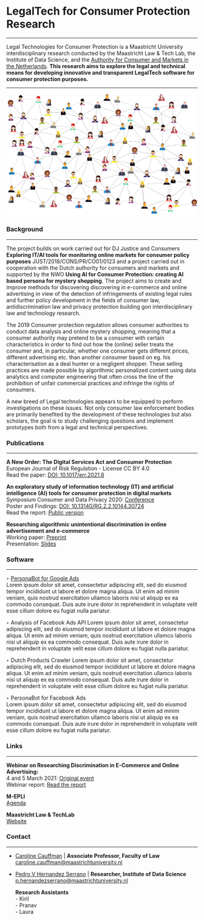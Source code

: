 # LegalTech for Consumer Protection Research

------

Legal Technologies for Consumer Protection is a Maastricht University interdisciplinary research conducted by the Maastricht Law & Tech Lab, the Institute of Data Science, and the [Authority for Consumer and Markets in the Netherlands](https://www.acm.nl/en). **This research aims to explore the legal and technical means for developing innovative and transparent LegalTech software for consumer protection purposes.**

------

<!-- ![](assets/network_consumers.png) -->
<img src="assets/network_consumers.png" alt="drawing" width="690"/>


### Background
---

The project builds on work carried out for DJ Justice and Consumers **Exploring IT/AI tools for monitoring online markets for consumer policy purposes** JUST/2018/CONS/PR/CO01/0123 and a project carried out in cooperation with the Dutch authority for consumers and markets and supported by the NWO **Using AI for Consumer Protection: creating AI based persona for mystery shopping**. The project aims to create and improve methods for discovering discovering in e-commerce and online advertising in view of the detection of infringements of existing legal rules and further policy development in the fields of consumer law, antidiscrimination law and privacy protection building gon interdisciplinary law and technology research.


The 2019 Consumer protection regulation allows consumer authorities to conduct data analysis and online mystery shopping, meaning that a consumer authority may pretend to be a consumer with certain characteristics in order to find out how the (online) seller treats the consumer and, in particular, whether one consumer gets different prices, different advertising etc. than another consumer based on eg. his characterisation as a deal hunter or a negligent shopper. These selling practices are made possible by algorithmic personalized content using data analytics and computer engineering that often cross the line of the prohibition of unfair commercial practices and infringe the rights of consumers.  

A new breed of Legal technologies appears to be equipped to perform investigations on these issues. Not only consumer law enforcement bodies are primarily benefited by the development of these technologies but also scholars, the goal is to study challenging questions and implement prototypes both from a legal and technical perspectives.  


### Publications
---

**A New Order: The Digital Services Act and Consumer Protection**  
European Journal of Risk Regulation - License CC BY 4.0  
Read the paper: [DOI: 10.1017/err.2021.8](https://www.researchgate.net/publication/350917767_A_New_Order_The_Digital_Services_Act_and_Consumer_Protection)  

**An exploratory study of information technology (IT) and artificial intelligence (AI) tools for consumer protection in digital markets**  
Symposium Consumer and Data Privacy 2020: [Conference](https://www.maastrichtuniversity.nl/events/symposium-consumer-and-data-privacy-digital-revolution-legal-social-and-economic-interaction)  
Poster and Findings: [DOI: 10.13140/RG.2.2.10144.30724](https://www.researchgate.net/publication/348937412_An_exploratory_study_of_information_technology_IT_and_artificial_intelligence_AI_tools_for_consumer_protection_in_digital_markets_An_European_Commission_Tender)  
Read the report: [Public version](https://drive.google.com/file/d/1c628y57bWE9gPV27oFSPz8bU18kZ82-v/view?usp=sharing)

**Researching algorithmic unintentional discrimination in online advertisement and e-commerce**  
Working paper: [Preprint](https://drive.google.com/file/d/1KbCoSF8WMNm96QwaRHSV_dIEf-Lb8m7_/view?usp=sharing)  
Presentation: [Slides](https://docs.google.com/presentation/d/e/2PACX-1vSf1i7VjWyRfFLa4Kyyc0LZjbuPnX2oZc1LZ3wI1cXr9B4FzTPqglC0drcGRhytPGfq7nGO6zVO4o6m/pub?start=false&loop=false&delayms=5000)  

### Software
---
‣ [PersonaBot for Google Ads](https://pedrohserrano.github.io/legaltech-consumer-protection/docs/PersonaBot.ipynb)  
Lorem ipsum dolor sit amet, consectetur adipiscing elit, sed do eiusmod tempor incididunt ut labore et dolore magna aliqua. Ut enim ad minim veniam, quis nostrud exercitation ullamco laboris nisi ut aliquip ex ea commodo consequat. Duis aute irure dolor in reprehenderit in voluptate velit esse cillum dolore eu fugiat nulla pariatur. 

‣ Analysis of Facebook Ads API
Lorem ipsum dolor sit amet, consectetur adipiscing elit, sed do eiusmod tempor incididunt ut labore et dolore magna aliqua. Ut enim ad minim veniam, quis nostrud exercitation ullamco laboris nisi ut aliquip ex ea commodo consequat. Duis aute irure dolor in reprehenderit in voluptate velit esse cillum dolore eu fugiat nulla pariatur. 

‣ Dutch Products Crawler
Lorem ipsum dolor sit amet, consectetur adipiscing elit, sed do eiusmod tempor incididunt ut labore et dolore magna aliqua. Ut enim ad minim veniam, quis nostrud exercitation ullamco laboris nisi ut aliquip ex ea commodo consequat. Duis aute irure dolor in reprehenderit in voluptate velit esse cillum dolore eu fugiat nulla pariatur. 

‣ PersonaBot for Facebook Ads  
Lorem ipsum dolor sit amet, consectetur adipiscing elit, sed do eiusmod tempor incididunt ut labore et dolore magna aliqua. Ut enim ad minim veniam, quis nostrud exercitation ullamco laboris nisi ut aliquip ex ea commodo consequat. Duis aute irure dolor in reprehenderit in voluptate velit esse cillum dolore eu fugiat nulla pariatur. 


### Links
---
**Webinar on Researching Discrimination in E-Commerce and Online Advertising:**  
4 and 5 March 2021: [Original event](https://www.maastrichtuniversity.nl/events/researching-discrimination-e-commerce-and-online-advertising-webinar)  
Webinar report: [Read the report](https://docs.google.com/document/d/e/2PACX-1vTmgfNMXLEvlQCYfF9jtB7Nc_a3n1qGQCNraPnkAweTsB6E8FDJXIn4fDtlrHOY3Q/pub)  

**M-EPLI**  
[Agenda](https://www.maastrichtuniversity.nl/research/m-epli/m-epli-talks)  

**Maastricht Law & TechLab**  
[Website](https://www.maastrichtuniversity.nl/about-um/faculties/law/research/law-and-tech-lab)  

### Contact
---
- [Caroline Cauffman](https://www.maastrichtuniversity.nl/caroline.cauffman) | **Associate Professor, Faculty of Law**  
[caroline.cauffman@maastrichtuniversity.nl](mailto:caroline.cauffman@maastrichtuniversity.nl)
- [Pedro V Hernandez Serrano](https://www.maastrichtuniversity.nl/p.hernandezserrano) | **Researcher, Institute of Data Science**  
[p.hernandezserrano@maastrichtuniversity.nl](mailto:p.hernandezserrano@maastrichtuniversity.nl)

    **Research Assistants**  
        - Kiril  
        - Pranav  
        - Laura  

